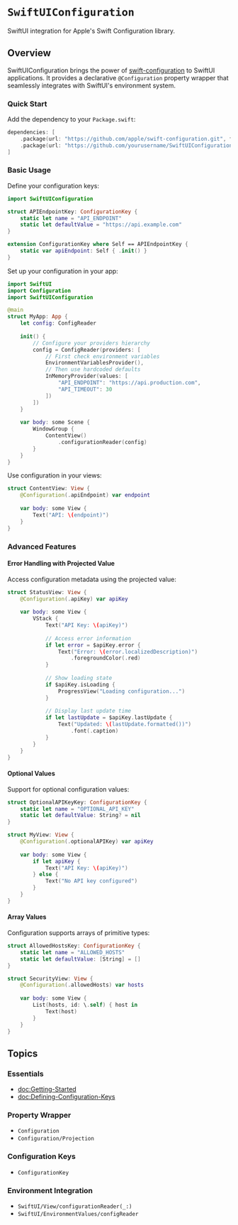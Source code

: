 # ``SwiftUIConfiguration``

SwiftUI integration for Apple's Swift Configuration library.

## Overview

SwiftUIConfiguration brings the power of [swift-configuration](https://github.com/apple/swift-configuration) to SwiftUI applications. It provides a declarative `@Configuration` property wrapper that seamlessly integrates with SwiftUI's environment system.

### Quick Start

Add the dependency to your `Package.swift`:

```swift
dependencies: [
    .package(url: "https://github.com/apple/swift-configuration.git", from: "0.1.0"),
    .package(url: "https://github.com/yourusername/SwiftUIConfiguration.git", from: "0.1.0")
]
```

### Basic Usage

Define your configuration keys:

```swift
import SwiftUIConfiguration

struct APIEndpointKey: ConfigurationKey {
    static let name = "API_ENDPOINT"
    static let defaultValue = "https://api.example.com"
}

extension ConfigurationKey where Self == APIEndpointKey {
    static var apiEndpoint: Self { .init() }
}
```

Set up your configuration in your app:

```swift
import SwiftUI
import Configuration
import SwiftUIConfiguration

@main
struct MyApp: App {
    let config: ConfigReader
    
    init() {
        // Configure your providers hierarchy
        config = ConfigReader(providers: [
            // First check environment variables
            EnvironmentVariablesProvider(),
            // Then use hardcoded defaults
            InMemoryProvider(values: [
                "API_ENDPOINT": "https://api.production.com",
                "API_TIMEOUT": 30
            ])
        ])
    }
    
    var body: some Scene {
        WindowGroup {
            ContentView()
                .configurationReader(config)
        }
    }
}
```

Use configuration in your views:

```swift
struct ContentView: View {
    @Configuration(.apiEndpoint) var endpoint
    
    var body: some View {
        Text("API: \(endpoint)")
    }
}
```

### Advanced Features

#### Error Handling with Projected Value

Access configuration metadata using the projected value:

```swift
struct StatusView: View {
    @Configuration(.apiKey) var apiKey
    
    var body: some View {
        VStack {
            Text("API Key: \(apiKey)")
            
            // Access error information
            if let error = $apiKey.error {
                Text("Error: \(error.localizedDescription)")
                    .foregroundColor(.red)
            }
            
            // Show loading state
            if $apiKey.isLoading {
                ProgressView("Loading configuration...")
            }
            
            // Display last update time
            if let lastUpdate = $apiKey.lastUpdate {
                Text("Updated: \(lastUpdate.formatted())")
                    .font(.caption)
            }
        }
    }
}
```

#### Optional Values

Support for optional configuration values:

```swift
struct OptionalAPIKeyKey: ConfigurationKey {
    static let name = "OPTIONAL_API_KEY"
    static let defaultValue: String? = nil
}

struct MyView: View {
    @Configuration(.optionalAPIKey) var apiKey
    
    var body: some View {
        if let apiKey {
            Text("API Key: \(apiKey)")
        } else {
            Text("No API key configured")
        }
    }
}
```

#### Array Values

Configuration supports arrays of primitive types:

```swift
struct AllowedHostsKey: ConfigurationKey {
    static let name = "ALLOWED_HOSTS"
    static let defaultValue: [String] = []
}

struct SecurityView: View {
    @Configuration(.allowedHosts) var hosts
    
    var body: some View {
        List(hosts, id: \.self) { host in
            Text(host)
        }
    }
}
```

## Topics

### Essentials
- <doc:Getting-Started>
- <doc:Defining-Configuration-Keys>

### Property Wrapper
- ``Configuration``
- ``Configuration/Projection``

### Configuration Keys
- ``ConfigurationKey``

### Environment Integration
- ``SwiftUI/View/configurationReader(_:)``
- ``SwiftUI/EnvironmentValues/configReader``